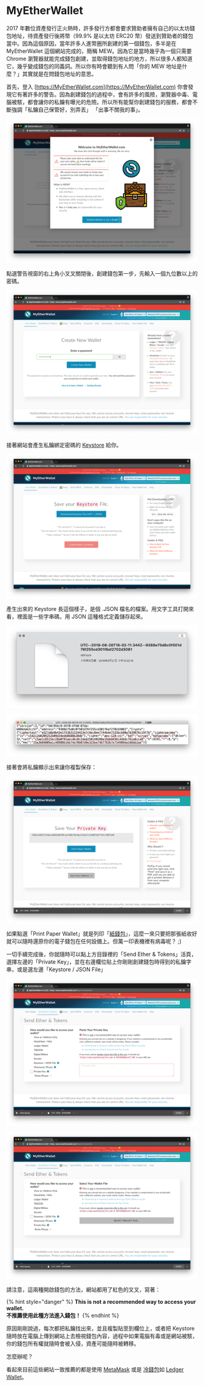 # MyEtherWallet

2017 年數位資產發行正火熱時，許多發行方都會要求贊助者擁有自己的以太坊錢包地址，待資產發行後將幣（99.9% 是以太坊 ERC20 幣）發送到贊助者的錢包當中。因為這個原因，當年許多人進幣圈所創建的第一個錢包，多半是在 MyEtherWallet 這個網站完成的，簡稱 MEW。因為它是當時幾乎為一個只需要 Chrome 瀏覽器就能完成錢包創建，並取得錢包地址的地方，所以很多人都知道它，幾乎變成錢包的同義詞。所以你有時會聽到有人問「你的 MEW 地址是什麼？」其實就是在問錢包地址的意思。

首先，登入 [https://MyEtherWallet.com](https://MyEtherWallet.com) 你會發現它有著許多的警告。因為創建錢包的過程中，會有許多的風險，瀏覽器中毒、電腦被駭，都會讓你的私鑰有曝光的危險。所以所有能幫你創建錢包的服務，都會不斷強調「私鑰自己保管好，別弄丟」 「出事不關我的事」。

![](../../../.gitbook/assets/ying-mu-kuai-zhao-20180827-shang-wu-12.01.37.png)

點選警告視窗的右上角小叉叉關閉後，創建錢包第一步，先輸入一個九位數以上的密碼。

![](../../../.gitbook/assets/ying-mu-kuai-zhao-20180827-shang-wu-12.02.10.png)

接著網站會產生私鑰綁定密碼的 [Keystore](../../si/keystore.md) 給你。

![](../../../.gitbook/assets/ying-mu-kuai-zhao-20180827-shang-wu-12.02.15.png)

產生出來的 Keystore 長這個樣子，是個 .JSON 檔名的檔案。用文字工具打開來看，裡面是一些字串碼，用 JSON 這種格式定義儲存起來。

![Keystore &#x901A;&#x5E38;&#x6A94;&#x540D;&#x524D;&#x9762;&#x6703;&#x662F;&#x65E5;&#x671F;&#x6642;&#x9593;&#xFF0C;&#x7136;&#x5F8C;&#x5F8C;&#x9762;&#x63A5;&#x8457;&#x4E00;&#x500B;&#x9577;&#x5B57;&#x4E32;](../../../.gitbook/assets/ying-mu-kuai-zhao-20180827-shang-wu-12.06.34.png)

![&#x6253;&#x958B;&#x4F86;&#x88E1;&#x9762;&#x662F;&#x9700;&#x591A;&#x7B26;&#x865F;&#x5305;&#x593E;&#x7684;&#x6578;&#x5B57;&#x548C;&#x82F1;&#x6587;](../../../.gitbook/assets/ying-mu-kuai-zhao-20180827-shang-wu-12.07.23.png)

接著會將私鑰顯示出來讓你複製保存：

![](../../../.gitbook/assets/ying-mu-kuai-zhao-20180827-shang-wu-12.02.25.png)

如果點選「Print Paper Wallet」就是列印「[紙錢包](../../../bao-1.md)」，這麼一來只要把那張紙收好就可以隨時還原你的電子錢包在任何設備上。但萬一印表機裡有病毒呢？ ;\) 

一切手續完成後，你就隨時可以點上方目錄裡的「Send Ether & Tokens」活頁，選擇左邊的「Private Key」，並在右邊欄位貼上你剛剛創建錢包時得到的私鑰字串，或是選左邊「Keystore / JSON File」

![](../../../.gitbook/assets/ying-mu-kuai-zhao-20180827-shang-wu-12.15.45.png)

![](../../../.gitbook/assets/ying-mu-kuai-zhao-20180827-shang-wu-12.15.47.png)

請注意，這兩種開啟錢包的方法，網站都用了紅色的叉叉，寫著：

{% hint style="danger" %}
**This is not a recommended way to access your wallet.   
不推薦使用此種方法進入錢包！**
{% endhint %}

原因剛剛說過，每次都把私鑰找出來，並且複製貼至到欄位上，或者把 Keystore 隨時放在電腦上傳到網站上去檢視錢包內容，過程中如果電腦有毒或是網站被駭，你的錢包所有權就隨時會被入侵，資產可能隨時被轉移。

怎麼辦呢？

看起來目前這些網站一致推薦的都是使用 [MetaMask](../../../untitled/metamask.md) 或是 [冷錢包](../../../leng-bao/)如 [Ledger Wallet](../../../leng-bao/ledger-nano.md)。

  


